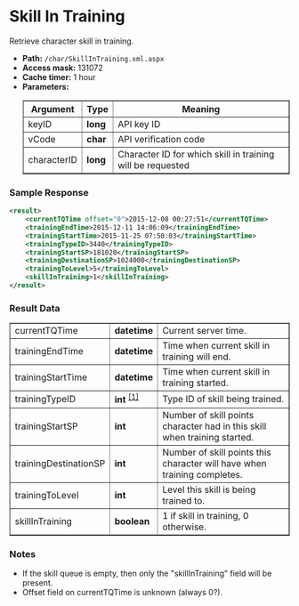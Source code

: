 # Skill In Training
Retrieve character skill in training.

* __Path:__ ``/char/SkillInTraining.xml.aspx``
* __Access mask:__ 131072
* __Cache timer:__ 1 hour
* __Parameters:__
    <table border="1">
        <tbody>
            <tr>
                <th>Argument</th>
                <th>Type</th>
                <th>Meaning</th>
            </tr>
            <tr>
                <td>keyID</td>
                <td><strong>long</strong></td>
                <td>API key ID</td>
            </tr>
            <tr>
                <td>vCode</td>
                <td><strong>char</strong></td>
                <td>API verification code</td>
            </tr>
            <tr>
                <td>characterID</td>
                <td><strong>long</strong></td>
                <td>Character ID for which skill in training will be requested</td>
            </tr>
        </tbody>
    </table>

### Sample Response

```xml
<result>
    <currentTQTime offset="0">2015-12-08 00:27:51</currentTQTime>
    <trainingEndTime>2015-12-11 14:06:09</trainingEndTime>
    <trainingStartTime>2015-11-25 07:50:03</trainingStartTime>
    <trainingTypeID>3440</trainingTypeID>
    <trainingStartSP>181020</trainingStartSP>
    <trainingDestinationSP>1024000</trainingDestinationSP>
    <trainingToLevel>5</trainingToLevel>
    <skillInTraining>1</skillInTraining>
</result>
```

### Result Data

<table border="1">
    <tbody>
        <tr>
            <td>currentTQTime</td>
            <td><strong>datetime</strong></td>
            <td>Current server time.</td>
        </tr>
        <tr>
            <td>trainingEndTime</td>
            <td><strong>datetime</strong></td>
            <td>Time when current skill in training will end.</td>
        </tr>
        <tr>
            <td>trainingStartTime</td>
            <td><strong>datetime</strong></td>
            <td>Time when current skill in training started.</td>
        </tr>
        <tr>
            <td>trainingTypeID</td>
            <td>
	        <strong>int</strong>
                <sup>
                    <a href="../../sde/yaml/yaml_typeIDs.html" title="Inventory Types file">[1]</a>
                </sup>
	    </td>
            <td>Type ID of skill being trained.</td>
        </tr>
        <tr>
            <td>trainingStartSP</td>
            <td><strong>int</strong></td>
            <td>Number of skill points character had in this skill when training started.</td>
        </tr>
        <tr>
            <td>trainingDestinationSP</td>
            <td><strong>int</strong></td>
            <td>Number of skill points this character will have when training completes.</td>
        </tr>
        <tr>
            <td>trainingToLevel</td>
            <td><strong>int</strong></td>
            <td>Level this skill is being trained to.</td>
        </tr>
        <tr>
            <td>skillInTraining</td>
            <td><strong>boolean</strong></td>
            <td>1 if skill in training, 0 otherwise.</td>
        </tr>
    </tbody>
</table>

### Notes

* If the skill queue is empty, then only the "skillInTraining" field will be present.
* Offset field on currentTQTime is unknown (always 0?).
